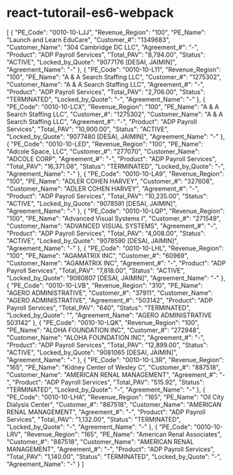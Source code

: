 # react-tutorail-es6-webpack
[
  {
    "PE_Code": "0010-10-LJJ",
    "Revenue_Region": "100",
    "PE_Name": "Launch and Learn EduCare",
    "Customer_#": "1349683",
    "Customer_Name": "304 Cambridge DC LLC",
    "Agreement_#": "-",
    "Product": "ADP Payroll Services",
    "Total_PAV": "8,794.00",
    "Status": "ACTIVE",
    "Locked_by_Quote": "9077176   [DESAI, JAIMIN]",
    "Agreement_Name": "-"
  },
  {
    "PE_Code": "0010-10-L11",
    "Revenue_Region": "100",
    "PE_Name": "A & A Search Staffing LLC",
    "Customer_#": "1275302",
    "Customer_Name": "A & A Search Staffing LLC",
    "Agreement_#": "-",
    "Product": "ADP Payroll Services",
    "Total_PAV": "2,706.00",
    "Status": "TERMINATED",
    "Locked_by_Quote": "-",
    "Agreement_Name": "-"
  },
  {
    "PE_Code": "0010-10-LCX",
    "Revenue_Region": "100",
    "PE_Name": "A & A Search Staffing LLC",
    "Customer_#": "1275302",
    "Customer_Name": "A & A Search Staffing LLC",
    "Agreement_#": "-",
    "Product": "ADP Payroll Services",
    "Total_PAV": "10,900.00",
    "Status": "ACTIVE",
    "Locked_by_Quote": "9077480   [DESAI, JAIMIN]",
    "Agreement_Name": "-"
  },
  {
    "PE_Code": "0010-10-LED",
    "Revenue_Region": "100",
    "PE_Name": "Adcole Space, LLC",
    "Customer_#": "277070",
    "Customer_Name": "ADCOLE CORP",
    "Agreement_#": "-",
    "Product": "ADP Payroll Services",
    "Total_PAV": "16,371.08",
    "Status": "TERMINATED",
    "Locked_by_Quote": "-",
    "Agreement_Name": "-"
  },
  {
    "PE_Code": "0010-10-LA9",
    "Revenue_Region": "100",
    "PE_Name": "ADLER COHEN HARVEY",
    "Customer_#": "327608",
    "Customer_Name": "ADLER COHEN HARVEY",
    "Agreement_#": "-",
    "Product": "ADP Payroll Services",
    "Total_PAV": "10,235.00",
    "Status": "ACTIVE",
    "Locked_by_Quote": "9078591   [DESAI, JAIMIN]",
    "Agreement_Name": "-"
  },
  {
    "PE_Code": "0010-10-LQP",
    "Revenue_Region": "100",
    "PE_Name": "Advanced Visual Systems I",
    "Customer_#": "271549",
    "Customer_Name": "ADVANCED VISUAL SYSTEMS",
    "Agreement_#": "-",
    "Product": "ADP Payroll Services",
    "Total_PAV": "4,008.00",
    "Status": "ACTIVE",
    "Locked_by_Quote": "9078590   [DESAI, JAIMIN]",
    "Agreement_Name": "-"
  },
  {
    "PE_Code": "0010-10-LHL",
    "Revenue_Region": "100",
    "PE_Name": "AGAMATRIX INC",
    "Customer_#": "60969",
    "Customer_Name": "AGAMATRIX INC",
    "Agreement_#": "-",
    "Product": "ADP Payroll Services",
    "Total_PAV": "7,818.00",
    "Status": "ACTIVE",
    "Locked_by_Quote": "9080807   [DESAI, JAIMIN]",
    "Agreement_Name": "-"
  },
  {
    "PE_Code": "0010-10-LVB",
    "Revenue_Region": "310",
    "PE_Name": "AGERO ADMINISTRATIVE",
    "Customer_#": "37911",
    "Customer_Name": "AGERO ADMINISTRATIVE",
    "Agreement_#": "503142",
    "Product": "ADP Payroll Services",
    "Total_PAV": "640",
    "Status": "TERMINATED",
    "Locked_by_Quote": "",
    "Agreement_Name": "AGERO ADMINISTRATIVE 503142"
  },
  {
    "PE_Code": "0010-10-LQK",
    "Revenue_Region": "100",
    "PE_Name": "ALOHA FOUNDATION INC",
    "Customer_#": "272948",
    "Customer_Name": "ALOHA FOUNDATION INC",
    "Agreement_#": "-",
    "Product": "ADP Payroll Services",
    "Total_PAV": "12,899.00",
    "Status": "ACTIVE",
    "Locked_by_Quote": "9081065   [DESAI, JAIMIN]",
    "Agreement_Name": "-"
  },
  {
    "PE_Code": "0010-10-L3R",
    "Revenue_Region": "165",
    "PE_Name": "Kidney Center of Wesley C",
    "Customer_#": "887518",
    "Customer_Name": "AMERICAN RENAL MANAGEMENT",
    "Agreement_#": "-",
    "Product": "ADP Payroll Services",
    "Total_PAV": "515.92",
    "Status": "TERMINATED",
    "Locked_by_Quote": "-",
    "Agreement_Name": "-"
  },
  {
    "PE_Code": "0010-10-LHA",
    "Revenue_Region": "165",
    "PE_Name": "Oil City Dialysis Center",
    "Customer_#": "887518",
    "Customer_Name": "AMERICAN RENAL MANAGEMENT",
    "Agreement_#": "-",
    "Product": "ADP Payroll Services",
    "Total_PAV": "1,132.00",
    "Status": "TERMINATED",
    "Locked_by_Quote": "-",
    "Agreement_Name": "-"
  },
  {
    "PE_Code": "0010-10-LRV",
    "Revenue_Region": "165",
    "PE_Name": "American Renal Associates",
    "Customer_#": "887518",
    "Customer_Name": "AMERICAN RENAL MANAGEMENT",
    "Agreement_#": "-",
    "Product": "ADP Payroll Services",
    "Total_PAV": "1,140.00",
    "Status": "TERMINATED",
    "Locked_by_Quote": "-",
    "Agreement_Name": "-"
  }
]
